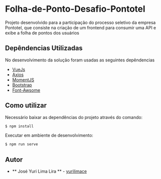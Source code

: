 # Folha-de-Ponto-Desafio-Pontotel
Projeto desenvolvido para a participação do processo seletivo da empresa Pontotel, que consiste na criação de um frontend para consumir uma API e exibe a folha de pontos dos usuários

## Depêndencias Utilizadas
No desenvolvimento da solução foram usadas as seguintes depêndencias
- [VueJs](https://vuejs.org/)
- [Axios](https://github.com/axios/axios)
- [MomentJS](https://momentjs.com/docs/)
- [Bootstrap](https://getbootstrap.com/)
- [Font-Awsome](https://fontawesome.com/)

## Como utilizar

Necessário baixar as dependências do projeto através do comando:

```bash
$ npm install
```

Executar em ambiente de desenvolvimento:

```bash
$ npm run serve
```
## Autor 
* ** José Yuri Lima Lira ** - [yurilimace](https://github.com/yurilimace)
